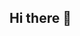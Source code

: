 ## Hi there 👋

<!--
**Phaydro/phaydro** is a ✨ _special_ ✨ repository because its `README.md` (this file) appears on your GitHub profile.

Here are some ideas to get you started:

## - 🔭 I’m currently working on getting my Bachelor of Science in Computer Science
- 🌱 I’m currently learning C++ basic programing
- 👯 I’m looking to collaborate on different kinds of projects with C++
- 🤔 I’m looking for help with advanced coding
- 💬 Ask me about music, I know some good information on muisc.
- 📫 How to reach me: n/a
- 😄 Pronouns: he/him
- ⚡ Fun fact: I love to dance!
-->
